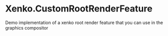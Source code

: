 # Xenko.CustomRootRenderFeature
Demo implementation of a xenko root render feature that you can use in the graphics compositor
